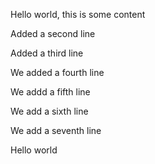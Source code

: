 Hello world, this is some content

Added a second line

Added a third line

We added a fourth line

We addd a fifth line

We add a sixth line

We add a seventh line

Hello world
